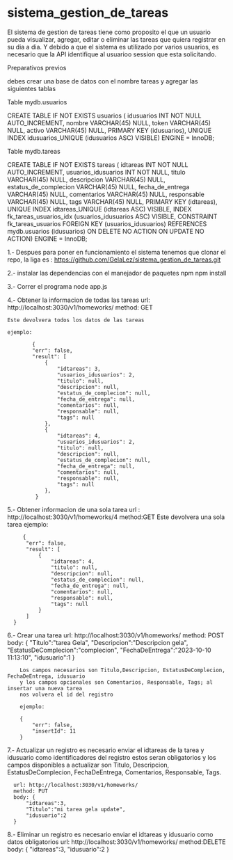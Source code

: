 # sistema_gestion_de_tareas


El sistema de gestion de tareas tiene como proposito el que un usuario pueda visualizar, 
agregar, editar o eliminar las tareas que quiera registrar en su dia a dia. 
Y debido a que el sistema es utilizado por varios usuarios, es necesario que la
API identifique al usuarioo session que esta solicitando.


Preparativos previos

debes crear una base de datos con el nombre tareas y agregar las siguientes tablas



Table mydb.usuarios

CREATE TABLE IF NOT EXISTS usuarios (
  idusuarios INT NOT NULL AUTO_INCREMENT,
  nombre VARCHAR(45) NULL,
  token VARCHAR(45) NULL,
  activo VARCHAR(45) NULL,
  PRIMARY KEY (idusuarios),
  UNIQUE INDEX idusuarios_UNIQUE (idusuarios ASC) VISIBLE)
ENGINE = InnoDB;

 Table mydb.tareas

CREATE TABLE IF NOT EXISTS tareas (
  idtareas INT NOT NULL AUTO_INCREMENT,
  usuarios_idusuarios INT NOT NULL,
  titulo VARCHAR(45) NULL,
  descripcion VARCHAR(45) NULL,
  estatus_de_complecion VARCHAR(45) NULL,
  fecha_de_entrega VARCHAR(45) NULL,
  comentarios VARCHAR(45) NULL,
  responsable VARCHAR(45) NULL,
  tags VARCHAR(45) NULL,
  PRIMARY KEY (idtareas),
  UNIQUE INDEX idtareas_UNIQUE (idtareas ASC) VISIBLE,
  INDEX fk_tareas_usuarios_idx (usuarios_idusuarios ASC) VISIBLE,
  CONSTRAINT fk_tareas_usuarios
    FOREIGN KEY (usuarios_idusuarios)
    REFERENCES mydb.usuarios (idusuarios)
    ON DELETE NO ACTION
    ON UPDATE NO ACTION)
ENGINE = InnoDB;


1.- Despues para poner en funcionamiento el sistema tenemos que clonar el repo, la liga es :
https://github.com/GelaLez/sistema_gestion_de_tareas.git

2.- instalar las dependencias con el manejador de paquetes npm
  npm install

3.- Correr el programa
  node app.js
  
4.- Obtener la informacion de todas las tareas
    url: http://localhost:3030/v1/homeworks/
    method: GET
    
    Este devolvera todos los datos de las tareas 
    
    ejemplo:

            {
            "err": false,
            "result": [
                {
                    "idtareas": 3,
                    "usuarios_idusuarios": 2,
                    "titulo": null,
                    "descripcion": null,
                    "estatus_de_complecion": null,
                    "fecha_de_entrega": null,
                    "comentarios": null,
                    "responsable": null,
                    "tags": null
                },
                {
                    "idtareas": 4,
                    "usuarios_idusuarios": 2,
                    "titulo": null,
                    "descripcion": null,
                    "estatus_de_complecion": null,
                    "fecha_de_entrega": null,
                    "comentarios": null,
                    "responsable": null,
                    "tags": null
                },
             }
 5.- Obtener informacion de una sola tarea
      url : http://localhost:3030/v1/homeworks/4
      method:GET
   Este devolvera una sola tarea
     ejemplo:
     
         {
          "err": false,
          "result": [
              {
                  "idtareas": 4,
                  "titulo": null,
                  "descripcion": null,
                  "estatus_de_complecion": null,
                  "fecha_de_entrega": null,
                  "comentarios": null,
                  "responsable": null,
                  "tags": null
              }
          ]
      }
            
6.-    Crear una tarea 
       url: http://localhost:3030/v1/homeworks/
       method: POST
       body: {
            "Titulo":"tarea Gela",
            "Descripcion":"Descripcion gela",
            "EstatusDeComplecion":"complecion",
            "FechaDeEntrega":"2023-10-10 11:13:10",
            "idusuario":1
        }
        
        Los campos necesarios son Titulo,Descripcion, EstatusDeComplecion, FechaDeEntrega, idusuario 
        y los campos opcionales son Comentarios, Responsable, Tags; al insertar una nueva tarea 
        nos volvera el id del registro
        
        ejemplo:
        
        {
            "err": false,
            "insertId": 11
        }
   
   
7.- Actualizar un registro es necesario enviar el idtareas de la tarea y idusuario  como identificadores del registro estos seran obligatorios
    y los campos disponibles a  actualizar son Titulo, Descripcion, EstatusDeComplecion, FechaDeEntrega, Comentarios, Responsable, Tags.
      
      url: http://localhost:3030/v1/homeworks/
      method: PUT
      body: {    
          "idtareas":3,
          "Titulo":"mi tarea gela update",
          "idusuario":2
      }
      
      
8.- Eliminar un registro es necesario enviar el idtareas y idusuario como datos obligatorios
     url: http://localhost:3030/v1/homeworks/
     method:DELETE
     body: {
            "idtareas":3,
            "idusuario":2
           }
      
                    
